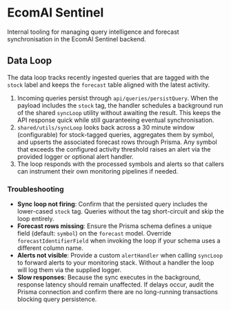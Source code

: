 # EcomAI Sentinel

Internal tooling for managing query intelligence and forecast synchronisation in the EcomAI Sentinel backend.

## Data Loop

The data loop tracks recently ingested queries that are tagged with the `stock` label and keeps the `forecast` table aligned with the latest activity.

1. Incoming queries persist through `api/queries/persistQuery`. When the payload includes the `stock` tag, the handler schedules a background run of the shared `syncLoop` utility without awaiting the result. This keeps the API response quick while still guaranteeing eventual synchronisation.
2. `shared/utils/syncLoop` looks back across a 30 minute window (configurable) for stock-tagged queries, aggregates them by symbol, and upserts the associated forecast rows through Prisma. Any symbol that exceeds the configured activity threshold raises an alert via the provided logger or optional alert handler.
3. The loop responds with the processed symbols and alerts so that callers can instrument their own monitoring pipelines if needed.

### Troubleshooting

- **Sync loop not firing**: Confirm that the persisted query includes the lower-cased `stock` tag. Queries without the tag short-circuit and skip the loop entirely.
- **Forecast rows missing**: Ensure the Prisma schema defines a unique field (default: `symbol`) on the `forecast` model. Override `forecastIdentifierField` when invoking the loop if your schema uses a different column name.
- **Alerts not visible**: Provide a custom `alertHandler` when calling `syncLoop` to forward alerts to your monitoring stack. Without a handler the loop will log them via the supplied logger.
- **Slow responses**: Because the sync executes in the background, response latency should remain unaffected. If delays occur, audit the Prisma connection and confirm there are no long-running transactions blocking query persistence.
